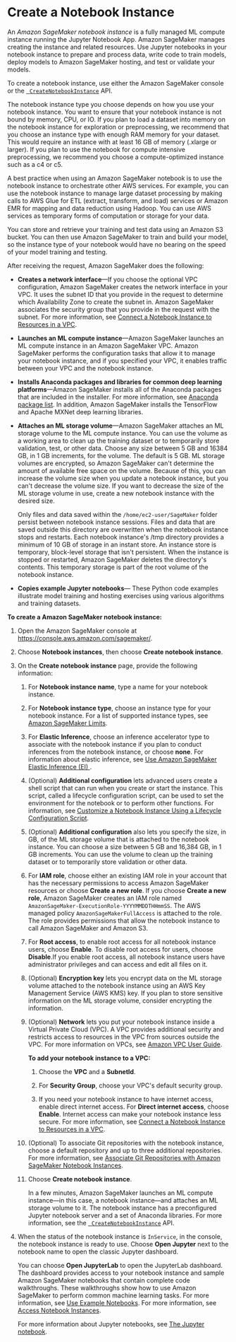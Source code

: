 # Create a Notebook Instance<a name="howitworks-create-ws"></a>

An *Amazon SageMaker notebook instance* is a fully managed ML compute instance running the Jupyter Notebook App\. Amazon SageMaker manages creating the instance and related resources\. Use Jupyter notebooks in your notebook instance to prepare and process data, write code to train models, deploy models to Amazon SageMaker hosting, and test or validate your models\.

To create a notebook instance, use either the Amazon SageMaker console or the [  `CreateNotebookInstance`](https://docs.aws.amazon.com/sagemaker/latest/APIReference/API_CreateNotebookInstance.html) API\.

The notebook instance type you choose depends on how you use your notebook instance\. You want to ensure that your notebook instance is not bound by memory, CPU, or IO\. If you plan to load a dataset into memory on the notebook instance for exploration or preprocessing, we recommend that you choose an instance type with enough RAM memory for your dataset\. This would require an instance with at least 16 GB of memory \(\.xlarge or larger\)\. If you plan to use the notebook for compute intensive preprocessing, we recommend you choose a compute\-optimized instance such as a c4 or c5\.

A best practice when using an Amazon SageMaker notebook is to use the notebook instance to orchestrate other AWS services\. For example, you can use the notebook instance to manage large dataset processing by making calls to AWS Glue for ETL \(extract, transform, and load\) services or Amazon EMR for mapping and data reduction using Hadoop\. You can use AWS services as temporary forms of computation or storage for your data\.

You can store and retrieve your training and test data using an Amazon S3 bucket\. You can then use Amazon SageMaker to train and build your model, so the instance type of your notebook would have no bearing on the speed of your model training and testing\.

After receiving the request, Amazon SageMaker does the following:
+ **Creates a network interface**—If you choose the optional VPC configuration, Amazon SageMaker creates the network interface in your VPC\. It uses the subnet ID that you provide in the request to determine which Availability Zone to create the subnet in\. Amazon SageMaker associates the security group that you provide in the request with the subnet\. For more information, see [Connect a Notebook Instance to Resources in a VPC](appendix-notebook-and-internet-access.md)\. 
+ **Launches an ML compute instance**—Amazon SageMaker launches an ML compute instance in an Amazon SageMaker VPC\. Amazon SageMaker performs the configuration tasks that allow it to manage your notebook instance, and if you specified your VPC, it enables traffic between your VPC and the notebook instance\.
+ **Installs Anaconda packages and libraries for common deep learning platforms**—Amazon SageMaker installs all of the Anaconda packages that are included in the installer\. For more information, see [Anaconda package list](https://docs.anaconda.com/anaconda/packages/pkg-docs)\. In addition, Amazon SageMaker installs the TensorFlow and Apache MXNet deep learning libraries\. 
+ **Attaches an ML storage volume**—Amazon SageMaker attaches an ML storage volume to the ML compute instance\. You can use the volume as a working area to clean up the training dataset or to temporarily store validation, test, or other data\. Choose any size between 5 GB and 16384 GB, in 1 GB increments, for the volume\. The default is 5 GB\. ML storage volumes are encrypted, so Amazon SageMaker can't determine the amount of available free space on the volume\. Because of this, you can increase the volume size when you update a notebook instance, but you can't decrease the volume size\. If you want to decrease the size of the ML storage volume in use, create a new notebook instance with the desired size\.

  Only files and data saved within the `/home/ec2-user/SageMaker` folder persist between notebook instance sessions\. Files and data that are saved outside this directory are overwritten when the notebook instance stops and restarts\. Each notebook instance's /tmp directory provides a minimum of 10 GB of storage in an instant store\. An instance store is temporary, block\-level storage that isn't persistent\. When the instance is stopped or restarted, Amazon SageMaker deletes the directory's contents\. This temporary storage is part of the root volume of the notebook instance\.
+ **Copies example Jupyter notebooks**— These Python code examples illustrate model training and hosting exercises using various algorithms and training datasets\.

**To create a Amazon SageMaker notebook instance:**

1. Open the Amazon SageMaker console at [https://console\.aws\.amazon\.com/sagemaker/](https://console.aws.amazon.com/sagemaker/)\. 

1. Choose **Notebook instances**, then choose **Create notebook instance**\.

1. On the **Create notebook instance** page, provide the following information: 

   1. For **Notebook instance name**, type a name for your notebook instance\.

   1. For **Notebook instance type**, choose an instance type for your notebook instance\. For a list of supported instance types, see [Amazon SageMaker Limits](https://docs.aws.amazon.com/general/latest/gr/sagemaker.html#limits_sagemaker)\. 

   1. For **Elastic Inference**, choose an inference accelerator type to associate with the notebook instance if you plan to conduct inferences from the notebook instance, or choose **none**\. For information about elastic inference, see [Use Amazon SageMaker Elastic Inference \(EI\) ](ei.md)\.

   1. \(Optional\) **Additional configuration** lets advanced users create a shell script that can run when you create or start the instance\. This script, called a lifecycle configuration script, can be used to set the environment for the notebook or to perform other functions\. For information, see [Customize a Notebook Instance Using a Lifecycle Configuration Script](notebook-lifecycle-config.md)\.

   1. \(Optional\) **Additional configuration** also lets you specify the size, in GB, of the ML storage volume that is attached to the notebook instance\. You can choose a size between 5 GB and 16,384 GB, in 1 GB increments\. You can use the volume to clean up the training dataset or to temporarily store validation or other data\.

   1. For **IAM role**, choose either an existing IAM role in your account that has the necessary permissions to access Amazon SageMaker resources or choose **Create a new role**\. If you choose **Create a new role**, Amazon SageMaker creates an IAM role named `AmazonSageMaker-ExecutionRole-YYYYMMDDTHHmmSS`\. The AWS managed policy `AmazonSageMakerFullAccess` is attached to the role\. The role provides permissions that allow the notebook instance to call Amazon SageMaker and Amazon S3\.

   1. For **Root access**, to enable root access for all notebook instance users, choose **Enable**\. To disable root access for users, choose **Disable**\.If you enable root access, all notebook instance users have administrator privileges and can access and edit all files on it\. 

   1. \(Optional\) **Encryption key** lets you encrypt data on the ML storage volume attached to the notebook instance using an AWS Key Management Service \(AWS KMS\) key\. If you plan to store sensitive information on the ML storage volume, consider encrypting the information\. 

   1. \(Optional\) **Network** lets you put your notebook instance inside a Virtual Private Cloud \(VPC\)\. A VPC provides additional security and restricts access to resources in the VPC from sources outside the VPC\. For more information on VPCs, see [Amazon VPC User Guide](https://docs.aws.amazon.com/vpc/latest/userguide/)\.

      **To add your notebook instance to a VPC:**

      1. Choose the **VPC** and a **SubnetId**\.

      1. For **Security Group**, choose your VPC's default security group\. 

      1. If you need your notebook instance to have internet access, enable direct internet access\. For **Direct internet access**, choose **Enable**\. Internet access can make your notebook instance less secure\. For more information, see [Connect a Notebook Instance to Resources in a VPC](appendix-notebook-and-internet-access.md)\. 

   1. \(Optional\) To associate Git repositories with the notebook instance, choose a default repository and up to three additional repositories\. For more information, see [Associate Git Repositories with Amazon SageMaker Notebook Instances](nbi-git-repo.md)\.

   1. Choose **Create notebook instance**\. 

      In a few minutes, Amazon SageMaker launches an ML compute instance—in this case, a notebook instance—and attaches an ML storage volume to it\. The notebook instance has a preconfigured Jupyter notebook server and a set of Anaconda libraries\. For more information, see the [  `CreateNotebookInstance`](https://docs.aws.amazon.com/sagemaker/latest/APIReference/API_CreateNotebookInstance.html) API\. 

1. When the status of the notebook instance is `InService`, in the console, the notebook instance is ready to use\. Choose **Open Jupyter** next to the notebook name to open the classic Jupyter dashboard\.

    You can choose **Open JupyterLab** to open the JupyterLab dashboard\. The dashboard provides access to your notebook instance and sample Amazon SageMaker notebooks that contain complete code walkthroughs\. These walkthroughs show how to use Amazon SageMaker to perform common machine learning tasks\. For more information, see [Use Example Notebooks](howitworks-nbexamples.md)\. For more information, see [Access Notebook Instances](howitworks-access-ws.md)\.

   For more information about Jupyter notebooks, see [The Jupyter notebook](https://jupyter-notebook.readthedocs.io/en/stable/)\.